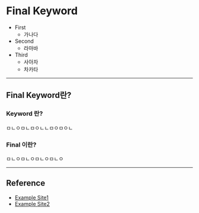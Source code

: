 # Final Keyword
<!--Table of Contents-->
- First
    - 가나다
- Second
    - 라마바
- Third
    - 사아자
    - 차카타

<!--Contents-->

---
## Final Keyword란?
### Keyword 란?
ㅁㄴㅇㅁㄴㅁㅇㄴㄴㅁㅇㅁㅇㄴ
### Final 이란?
ㅁㄴㅇㅁㄴㅇㅁㄴㅇㅁㄴㅇ

---
## Reference
- [Example Site1](www.google.com)
- [Example Site2](www.google.com)

